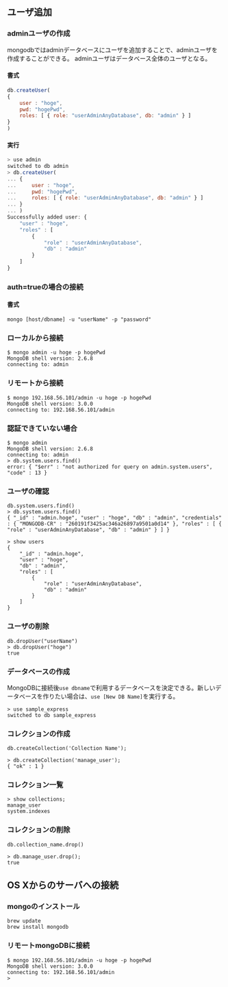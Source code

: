 ## ユーザ追加

### adminユーザの作成
mongodbではadminデータベースにユーザを追加することで、adminユーザを作成することができる。
adminユーザはデータベース全体のユーザとなる。

#### 書式
```JavaScript
db.createUser(
{
    user : "hoge",
    pwd: "hogePwd",
    roles: [ { role: "userAdminAnyDatabase", db: "admin" } ]
}
)
```

#### 実行
```JavaScript
> use admin
switched to db admin
> db.createUser(
... {
...     user : "hoge",
...     pwd: "hogePwd",
...     roles: [ { role: "userAdminAnyDatabase", db: "admin" } ]
... }
... )
Successfully added user: {
	"user" : "hoge",
	"roles" : [
		{
			"role" : "userAdminAnyDatabase",
			"db" : "admin"
		}
	]
}
```

### auth=trueの場合の接続
#### 書式

```mongo [host/dbname] -u "userName" -p "password"```

### ローカルから接続

```
$ mongo admin -u hoge -p hogePwd
MongoDB shell version: 2.6.8
connecting to: admin
```

### リモートから接続

```
$ mongo 192.168.56.101/admin -u hoge -p hogePwd
MongoDB shell version: 3.0.0
connecting to: 192.168.56.101/admin
```

### 認証できていない場合

```
$ mongo admin
MongoDB shell version: 2.6.8
connecting to: admin
> db.system.users.find()
error: { "$err" : "not authorized for query on admin.system.users", "code" : 13 }
```

### ユーザの確認
```
db.system.users.find()
> db.system.users.find()
{ "_id" : "admin.hoge", "user" : "hoge", "db" : "admin", "credentials" : { "MONGODB-CR" : "260191f3425ac346a26897a9501a0d14" }, "roles" : [ { "role" : "userAdminAnyDatabase", "db" : "admin" } ] }

> show users
{
	"_id" : "admin.hoge",
	"user" : "hoge",
	"db" : "admin",
	"roles" : [
		{
			"role" : "userAdminAnyDatabase",
			"db" : "admin"
		}
	]
}
```

### ユーザの削除
```
db.dropUser("userName")
> db.dropUser("hoge")
true
```

### データベースの作成

MongoDBに接続後`use dbname`で利用するデータベースを決定できる。新しいデータベースを作りたい場合は、`use [New DB Name]`を実行する。
```
> use sample_express
switched to db sample_express
```

### コレクションの作成
`db.createCollection('Collection Name');`
```
> db.createCollection('manage_user');
{ "ok" : 1 }
```

### コレクション一覧
```
> show collections;
manage_user
system.indexes
```

### コレクションの削除
`db.collection_name.drop()`
```
> db.manage_user.drop();
true
```

## OS Xからのサーバへの接続

### mongoのインストール
```
brew update
brew install mongodb
```

### リモートmongoDBに接続
```
$ mongo 192.168.56.101/admin -u hoge -p hogePwd
MongoDB shell version: 3.0.0
connecting to: 192.168.56.101/admin
> 
```
